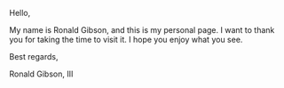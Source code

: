 Hello,

My name is Ronald Gibson, and this is my personal page. I want to thank you for taking 
the time to visit it. I hope you enjoy what you see.

Best regards,

Ronald Gibson, III
